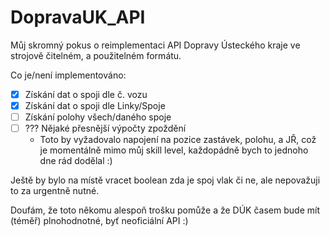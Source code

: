 # DopravaUK_API
Můj skromný pokus o reimplementaci API Dopravy Ústeckého kraje ve strojově čitelném, a použitelném formátu.

Co je/není implementováno:

 - [x] Získání dat o spoji dle č. vozu
 - [x] Získání dat o spoji dle Linky/Spoje
 - [ ]  Získání polohy všech/daného spoje
 - [ ] ??? Nějaké přesnější výpočty zpoždění
	 - Toto by vyžadovalo napojení na pozice zastávek, polohu, a JŘ, což je momentálně mimo můj skill level, každopádně bych to jednoho dne rád dodělal :)
 
 Ještě by bylo na místě vracet boolean zda je spoj vlak či ne, ale nepovažuji to za urgentně nutné.

Doufám, že toto někomu alespoň trošku pomůže a že DÚK časem bude mít (téměř) plnohodnotné, byť neoficiální API :)
